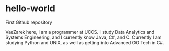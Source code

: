 # hello-world
First Github repository

VaeZarek here, I am a programmer at UCCS. I study Data Analytics and Systems Engineering, and I currently know Java, C#, and C.
Currently I am studying Python and UNIX, as well as getting into Advanced OO Tech in C#.
